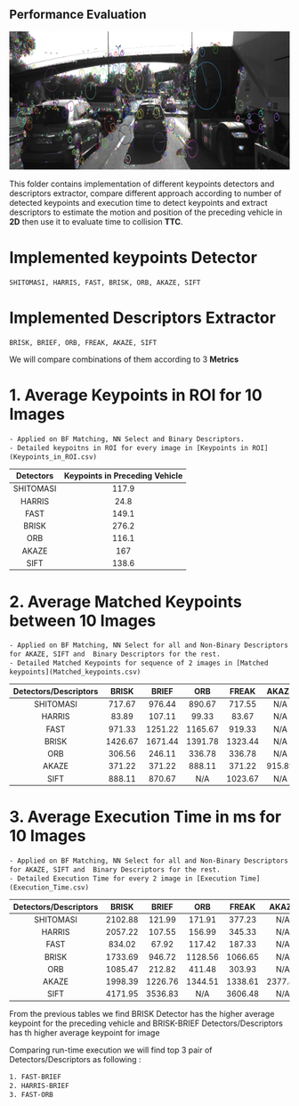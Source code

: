 ## Performance Evaluation

<img src="../images/keypoints.png" width="820" height="248" />

This folder contains implementation of different keypoints detectors and descriptors extractor, compare different approach according to number of detected keypoints and execution time to detect keypoints and extract descriptors to estimate
the motion and position of the preceding vehicle in **2D** then use it to evaluate time to collision **TTC**.

# Implemented keypoints Detector

	SHITOMASI, HARRIS, FAST, BRISK, ORB, AKAZE, SIFT

# Implemented Descriptors Extractor

	BRISK, BRIEF, ORB, FREAK, AKAZE, SIFT

We will compare combinations of them according to 3 **Metrics**

# 1. Average Keypoints in ROI for 10 Images 
	
	- Applied on BF Matching, NN Select and Binary Descriptors. 
	- Detailed keypoitns in ROI for every image in [Keypoints in ROI](Keypoints_in_ROI.csv)

| Detectors | Keypoints in Preceding Vehicle |
| :-------: | :----------------------------: |
| SHITOMASI | 117.9                     	 |
| HARRIS    | 24.8                        	 |
| FAST      | 149.1                    		 |
| BRISK     | 276.2                  		 |
| ORB       | 116.1                     	 |
| AKAZE     | 167                            |
| SIFT      | 138.6            		      	 |

# 2. Average Matched Keypoints between 10 Images 

	- Applied on BF Matching, NN Select for all and Non-Binary Descriptors for AKAZE, SIFT and  Binary Descriptors for the rest.
	- Detailed Matched Keypoints for sequence of 2 images in [Matched keypoints](Matched_keypoints.csv)

| Detectors/Descriptors |  BRISK  |  BRIEF  |   ORB   |  FREAK  | AKAZE  |  SIFT   |
| :-------------------: |  :---:  |  :---:  |   :-:   |  :---:  | :---:  |  :--:   |
| SHITOMASI             | 717.67  | 976.44  | 890.67  | 717.55  | N/A    | 1046.89 |
| HARRIS                | 83.89   | 107.11  | 99.33   | 83.67   | N/A    | 111     |
| FAST                  | 971.33  | 1251.22 | 1165.67 | 919.33  | N/A    | 1373.22 |
| BRISK                 | 1426.67 | 1671.44 | 1391.78 | 1323.44 | N/A    | 1637.89 |
| ORB                   | 306.56  | 246.11  | 336.78  | 336.78  | N/A    | 124.89  |
| AKAZE                 | 371.22  | 371.22  | 888.11  | 371.22  | 915.89 | 985.67  |
| SIFT                  | 888.11  | 870.67  | N/A     | 1023.67 | N/A    | 658.11  |

# 3. Average Execution Time in ms for 10 Images 

	- Applied on BF Matching, NN Select for all and Non-Binary Descriptors for AKAZE, SIFT and  Binary Descriptors for the rest.
	- Detailed Execution Time for every 2 image in [Execution Time](Execution_Time.csv)

| Detectors/Descriptors |  BRISK  |  BRIEF  |   ORB   |  FREAK  | AKAZE   |   SIFT   |
| :-------------------: |  :---:  |  :---:  |   :-:   |  :---:  | :---:   |   :--:   |
| SHITOMASI             | 2102.88 | 121.99  | 171.91  | 377.23  | N/A     | 878.92   |
| HARRIS                | 2057.22 | 107.55  | 156.99  | 345.33  | N/A     | 816.91   |
| FAST                  | 834.02  | 67.92   | 117.42  | 187.33  | N/A     | 1145.76  |
| BRISK                 | 1733.69 | 946.72  | 1128.56 | 1066.65 | N/A     | 3183.03  |
| ORB                   | 1085.47 | 212.82  | 411.48  | 303.93  | N/A     | 1763.94  |
| AKAZE                 | 1998.39 | 1226.76 | 1344.51 | 1338.61 | 2377.47 | 2283.78  |
| SIFT                  | 4171.95 | 3536.83 | N/A     | 3606.48 | N/A     | 6869.474 |

From the previous tables we find BRISK Detector has the higher average keypoint for the preceding vehicle
and BRISK-BRIEF Detectors/Descriptors has th higher average keypoint for image

Comparing run-time execution we will find top 3 pair of Detectors/Descriptors as following :

	1. FAST-BRIEF
	2. HARRIS-BRIEF
	3. FAST-ORB
